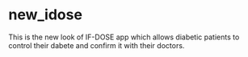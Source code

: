 # new_idose
This is the new look of IF-DOSE app which allows diabetic patients to control their dabete and confirm it with their doctors.
